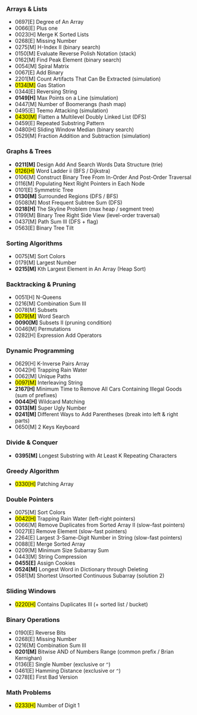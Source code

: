 ### Arrays & Lists

- 0697[E] Degree of An Array
- 0066[E] Plus one
- 0023[H] Merge K Sorted Lists
- 0268[E] Missing Number
- 0275[M] H-Index II (binary search)
- 0150[M] Evaluate Reverse Polish Notation (stack)
- 0162[M] Find Peak Element (binary search)
- 0054[M] Spiral Matrix 
- 0067[E] Add Binary
- 2201[M] Count Artifacts That Can Be Extracted (simulation)
- <mark>0134[M]</mark> Gas Station
- 0344[E] Reversing String
- **0149[H]** Max Points on a Line (simulation)
- 0447[M] Number of Boomerangs (hash map)
- 0495[E] Teemo Attacking (simulation)
- <mark>0430[M]</mark> Flatten a Multilevel Doubly Linked List (DFS)
- 0459[E] Repeated Substring Pattern
- 0480[H] Sliding Window Median (binary search)
- 0529[M] Fraction Addition and Subtraction (simulation)

### Graphs & Trees

- **0211[M]** Design Add And Search  Words Data Structure (trie)
- <mark>0126[H]</mark> Word Ladder ii (BFS / Dijkstra)
- 0106[M] Construct Binary Tree From In-Order And Post-Order Traversal
- 0116[M] Populating Next Right Pointers in Each Node
- 0101[E] Symmetric Tree
- **0130[M]** Surrounded Regions (DFS / BFS)
- 0508[M] Most Frequent Subtree Sum (DFS)
- **0218[H]** The Skyline Problem (max heap / segment tree)
- 0199[M] Binary Tree Right Side View (level-order traversal)
- 0437[M] Path Sum III (DFS + flag)
- 0563[E] Binary Tree Tilt

### Sorting Algorithms

- 0075[M] Sort Colors 
- 0179[M] Largest Number
- **0215[M]** Kth Largest Element in An Array (Heap Sort)

### Backtracking & Pruning

- 0051[H] N-Queens 
- 0216[M] Combination Sum III 
- 0078[M] Subsets
- <mark>0079[M]</mark> Word Search
- **0090[M]** Subsets II (pruning condition)
- 0046[M] Permutations
- 0282[H] Expression Add Operators

### Dynamic Programming

- 0629[H] K-Inverse Pairs Array 
- 0042[H] Trapping Rain Water
- 0062[M] Unique Paths
- <mark>0097[M]</mark> Interleaving String
- **2167[H]** Minimum Time to Remove All Cars Containing Illegal Goods (sum of prefixes)
- **0044[H]** Wildcard Matching
- **0313[M]** Super Ugly Number
- **0241[M]** Different Ways to Add Parentheses (break into left & right parts)
- 0650[M] 2 Keys Keyboard

### Divide & Conquer

- **0395[M]** Longest Substring with At Least K Repeating Characters

### Greedy Algorithm

- <mark>0330[H]</mark> Patching Array

### Double Pointers

- 0075[M] Sort Colors 
- <mark>0042[H]</mark> Trapping Rain Water (left-right pointers)
- 0066[M] Remove Duplicates from Sorted Array II (slow-fast pointers)
- 0027[E] Remove Element (slow-fast pointers)
- 2264[E] Largest 3-Same-Digit Number in String (slow-fast pointers)
- 0088[E] Merge Sorted Array
- 0209[M] Minimum Size Subarray Sum
- 0443[M] String Compression
- **0455[E]** Assign Cookies
- **0524[M]** Longest Word in Dictionary through Deleting
- 0581[M] Shortest Unsorted Continuous Subarray (solution 2)

### Sliding Windows

- <mark>0220[H]</mark> Contains Duplicates III (+ sorted list / bucket)

### Binary Operations

- 0190[E] Reverse Bits 
- 0268[E] Missing Number 
- 0216[M] Combination Sum III 
- **0201[M]** Bitwise AND of Numbers Range (common prefix / Brian Kernighan)
- 0136[E] Single Number (exclusive or `^`)
- 0461[E] Hamming Distance (exclusive or `^`)
- 0278[E] First Bad Version

### Math Problems

- <mark>0233[H]</mark> Number of Digit 1 
